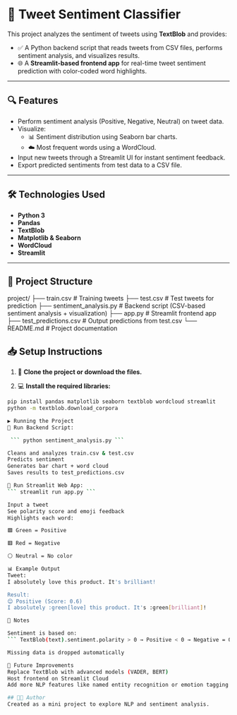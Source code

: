 # 🧠 Tweet Sentiment Classifier

This project analyzes the sentiment of tweets using **TextBlob** and provides:

- ✅ A Python backend script that reads tweets from CSV files, performs sentiment analysis, and visualizes results.
- 🌐 A **Streamlit-based frontend app** for real-time tweet sentiment prediction with color-coded word highlights.

---

## 🔍 Features

- Perform sentiment analysis (Positive, Negative, Neutral) on tweet data.
- Visualize:
  - 📊 Sentiment distribution using Seaborn bar charts.
  - ☁️ Most frequent words using a WordCloud.
- Input new tweets through a Streamlit UI for instant sentiment feedback.
- Export predicted sentiments from test data to a CSV file.

---

## 🛠️ Technologies Used

- **Python 3**
- **Pandas**
- **TextBlob**
- **Matplotlib & Seaborn**
- **WordCloud**
- **Streamlit**

---

## 📁 Project Structure
project/
├── train.csv # Training tweets
├── test.csv # Test tweets for prediction
├── sentiment_analysis.py # Backend script (CSV-based sentiment analysis + visualization)
├── app.py # Streamlit frontend app
├── test_predictions.csv # Output predictions from test.csv
└── README.md # Project documentation

## 📥 Setup Instructions

1. 🔽 **Clone the project or download the files.**

2. 💻 **Install the required libraries:**

```bash
pip install pandas matplotlib seaborn textblob wordcloud streamlit
python -m textblob.download_corpora

▶️ Running the Project
🔹 Run Backend Script:

 ``` python sentiment_analysis.py ```

Cleans and analyzes train.csv & test.csv
Predicts sentiment
Generates bar chart + word cloud
Saves results to test_predictions.csv

🔹 Run Streamlit Web App:
``` streamlit run app.py ``` 

Input a tweet
See polarity score and emoji feedback
Highlights each word:

🟩 Green = Positive

🟥 Red = Negative

⚪ Neutral = No color

📊 Example Output
Tweet:
I absolutely love this product. It's brilliant!

Result:
😊 Positive (Score: 0.6)
I absolutely :green[love] this product. It's :green[brilliant]!

📌 Notes

Sentiment is based on:
``` TextBlob(text).sentiment.polarity > 0 → Positive < 0 → Negative = 0 → Neutral ``` 

Missing data is dropped automatically

🚀 Future Improvements
Replace TextBlob with advanced models (VADER, BERT)
Host frontend on Streamlit Cloud
Add more NLP features like named entity recognition or emotion tagging

## 👩‍💻 Author
Created as a mini project to explore NLP and sentiment analysis.

